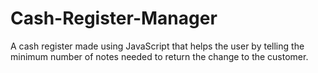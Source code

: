 # Cash-Register-Manager
 A cash register made using JavaScript that helps the user by telling the minimum number of notes needed to return the change to the customer.
